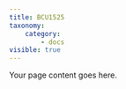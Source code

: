 ```yaml
---
title: BCU1525
taxonomy:
    category:
        - docs
visible: true
---
```


Your page content goes here.